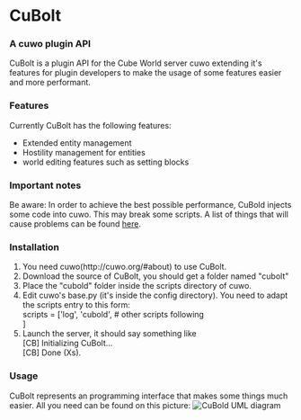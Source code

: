 CuBolt
======

### A cuwo plugin API

CuBolt is a plugin API for the Cube World server cuwo extending it's features for plugin developers to make the usage of some features easier and more performant.

### Features

Currently CuBolt has the following features:
- Extended entity management
- Hostility management for entities
- world editing features such as setting blocks

### Important notes

Be aware:
In order to achieve the best possible performance, CuBold injects some code into cuwo. This may break some scripts. A list of things that will cause problems can be found [here](https://github.com/UserXXX/CuBolt/wiki/Notes-for-developers).

### Installation

<ol>
  <li>You need cuwo(http://cuwo.org/#about) to use CuBolt.</li>
  <li>Download the source of CuBolt, you should get a folder named "cubolt"</li>
  <li>Place the "cubold" folder inside the scripts directory of cuwo.</li>
  <li>Edit cuwo's base.py (it's inside the config directory). You need to adapt the scripts entry to this form:<br>
scripts = ['log', 'cubold', # other scripts following<br>
]
</li>
  <li>Launch the server, it should say something like<br>
[CB] Initializing CuBolt...<br>
[CB] Done (Xs).
</li>
</ol>

### Usage

CuBolt represents an programming interface that makes some things much easier. All you need can be found on this picture:
![CuBold UML diagram](https://dl.dropboxusercontent.com/u/79973663/CuBolt/CuBolt%20API.png "CuBold UML diagram")
